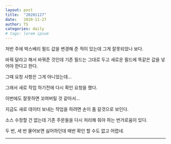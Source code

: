 ```yaml
---
layout: post
title:  "20201127"
date:   2020-11-27
author: TS
categories: daily
# tags: lorem ipsum
---
```


저번 주에 박스베리 필드 값을 변경해 준 적이 있는데 그게 잘못되었나 보다.

바꿔 달라고 해서 바꿔준 것인데 기존 필드는 그대로 두고 새로운 필드에 똑같은 값을 넣어야 한다고 한다.

그때 요청 사항은 그게 아니었는데...

그래서 새로 작업 하기전에 다시 확인 요청을 했다.

이번에도 잘못하면 꼬여버릴 것 같아서...

지금도 새로 데이터 보내는 작업을 하려면 손이 좀 갈것으로 보인다.

소스 수정할 건 없는데 기존 주문들을 다시 처리해 줘야 하는 번거로움이 있다.

두 번, 세 번 물어보면 싫어하던데 매번 확인 할 수도 없고 어렵네.

---

